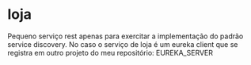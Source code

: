 # loja

Pequeno serviço rest apenas para exercitar a implementação do padrão service discovery. No caso o serviço de loja é um eureka client que se registra
em outro projeto do meu repositório: EUREKA_SERVER
